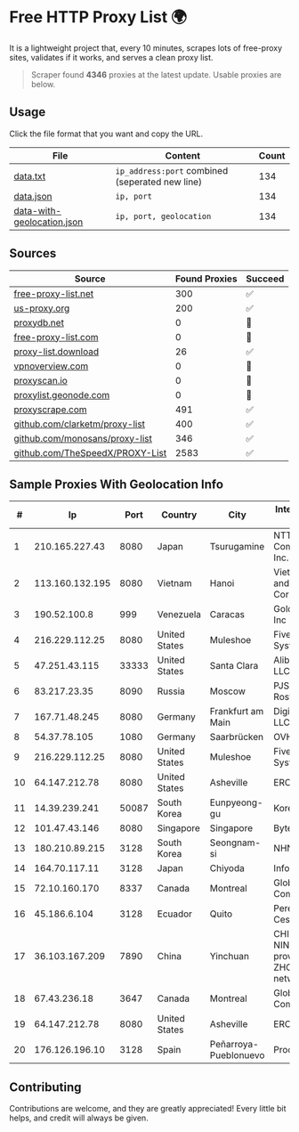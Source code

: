 
# Free HTTP Proxy List 🌍

It is a lightweight project that, every 10 minutes, scrapes lots of free-proxy sites, validates if it works, and serves a clean proxy list.


> Scraper found **4346** proxies at the latest update. Usable proxies are below.

## Usage

Click the file format that you want and copy the URL.


|File|Content|Count|
|----|-------|-----|
|[data.txt](https://raw.githubusercontent.com/themiralay/Proxy-List-World/master/data.txt)|`ip_address:port` combined (seperated new line)|134|
|[data.json](https://raw.githubusercontent.com/themiralay/Proxy-List-World/master/data.json)|`ip, port`|134|
|[data-with-geolocation.json](https://raw.githubusercontent.com/themiralay/Proxy-List-World/master/data-with-geolocation.json)|`ip, port, geolocation`|134|

## Sources

|Source|Found Proxies|Succeed|
|------|-------------|-------|
|[free-proxy-list.net](https://free-proxy-list.net)|300|✅|
|[us-proxy.org](https://www.us-proxy.org)|200|✅|
|[proxydb.net](http://proxydb.net)|0|🚫|
|[free-proxy-list.com](https://free-proxy-list.com/?page=&port=&type%5B%5D=http&type%5B%5D=https&up_time=0&search=Search)|0|🚫|
|[proxy-list.download](https://www.proxy-list.download/HTTP)|26|✅|
|[vpnoverview.com](https://vpnoverview.com/privacy/anonymous-browsing/free-proxy-servers)|0|🚫|
|[proxyscan.io](https://www.proxyscan.io)|0|🚫|
|[proxylist.geonode.com](https://proxylist.geonode.com/api/proxy-list?limit=300&page=1&sort_by=lastChecked&sort_type=desc&protocols=http,https)|0|🚫|
|[proxyscrape.com](https://api.proxyscrape.com/v2/?request=displayproxies&protocol=http&timeout=10000&country=all&ssl=all&anonymity=all)|491|✅|
|[github.com/clarketm/proxy-list](https://raw.githubusercontent.com/clarketm/proxy-list/master/proxy-list-raw.txt)|400|✅|
|[github.com/monosans/proxy-list](https://raw.githubusercontent.com/monosans/proxy-list/main/proxies/http.txt)|346|✅|
|[github.com/TheSpeedX/PROXY-List](https://raw.githubusercontent.com/TheSpeedX/PROXY-List/master/http.txt)|2583|✅|


## Sample Proxies With Geolocation Info

|#|Ip|Port|Country|City|Internet Service Provider|
|-|--|----|-------|----|-------------------------|
|1|210.165.227.43|8080|Japan|Tsurugamine|NTT PC Communications, Inc.|
|2|113.160.132.195|8080|Vietnam|Hanoi|VietNam Post and Telecom Corporation|
|3|190.52.100.8|999|Venezuela|Caracas|Gold Data USA Inc|
|4|216.229.112.25|8080|United States|Muleshoe|Five Area Systems, LLC|
|5|47.251.43.115|33333|United States|Santa Clara|Alibaba Cloud LLC|
|6|83.217.23.35|8090|Russia|Moscow|PJSC Rostelecom|
|7|167.71.48.245|8080|Germany|Frankfurt am Main|DigitalOcean, LLC|
|8|54.37.78.105|1080|Germany|Saarbrücken|OVH SAS|
|9|216.229.112.25|8080|United States|Muleshoe|Five Area Systems, LLC|
|10|64.147.212.78|8080|United States|Asheville|ERC Broadband|
|11|14.39.239.241|50087|South Korea|Eunpyeong-gu|Korea Telecom|
|12|101.47.43.146|8080|Singapore|Singapore|Byteplus Pte. Ltd.|
|13|180.210.89.215|3128|South Korea|Seongnam-si|NHNCLOUD|
|14|164.70.117.11|3128|Japan|Chiyoda|InfoSphere|
|15|72.10.160.170|8337|Canada|Montreal|GloboTech Communications|
|16|45.186.6.104|3128|Ecuador|Quito|Perez Tito Julio Cesar|
|17|36.103.167.209|7890|China|Yinchuan|CHINANET NINGXIA province ZHONGWEI IDC network|
|18|67.43.236.18|3647|Canada|Montreal|GloboTech Communications|
|19|64.147.212.78|8080|United States|Asheville|ERC Broadband|
|20|176.126.196.10|3128|Spain|Peñarroya-Pueblonuevo|Procono S.A.|



## Contributing

Contributions are welcome, and they are greatly appreciated! Every
little bit helps, and credit will always be given.

